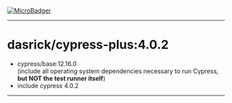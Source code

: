 [![MicroBadger][microbadger-image]][microbadger-url]

***

# dasrick/cypress-plus:4.0.2

* cypress/base:12.16.0 <br>(include all operating system dependencies necessary to run Cypress, **but NOT the test runner itself**)
* include cypress 4.0.2

***

[microbadger-image]: https://images.microbadger.com/badges/image/dasrick/cypress-plus:4.0.2.svg
[microbadger-url]: https://microbadger.com/images/dasrick/cypress-plus:4.0.2
